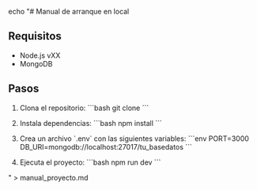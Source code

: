 echo "# Manual de arranque en local

## Requisitos
- Node.js vXX
- MongoDB

## Pasos
1. Clona el repositorio:
   \`\`\`bash
   git clone <url-del-repo>
   \`\`\`

2. Instala dependencias:
   \`\`\`bash
   npm install
   \`\`\`

3. Crea un archivo \`.env\` con las siguientes variables:
   \`\`\`env
   PORT=3000
   DB_URI=mongodb://localhost:27017/tu_basedatos
   \`\`\`

4. Ejecuta el proyecto:
   \`\`\`bash
   npm run dev
   \`\`\`

" > manual_proyecto.md
